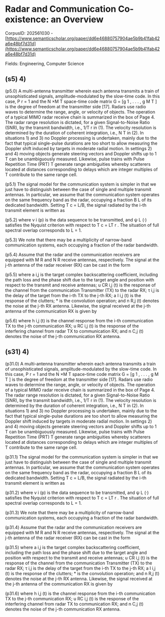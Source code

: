 # Radar and Communication Co-existence: an Overview

CorpusID: 202561030 - [https://www.semanticscholar.org/paper/dd6e46880757904ae5b9b41fab42a6e48bf7d31d](https://www.semanticscholar.org/paper/dd6e46880757904ae5b9b41fab42a6e48bf7d31d)

Fields: Engineering, Computer Science

## (s5) 4)
(p5.0) A multi-antenna transmitter wherein each antenna transmits a train of unsophisticated signals, amplitude-modulated by the slow-time code. In this case, P r = 1 and the N ×M T space-time code matrix G = [g 1 , . . . , g M T ] is the degree of freedom at the transmitter side [17]. Radars use radio waves to determine the range, angle, or velocity of objects. The operation of a typical MIMO radar receive chain is summarized in the box of Page 4. The radar range resolution is dictated, for a given Signal-to-Noise Ratio (SNR), by the transmit bandwidth, i.e., 1/T r in (1). The velocity resolution is determined by the duration of coherent integration, i.e., N T in (2). In situations 1) and 3) no Doppler processing is undertaken, mainly due to the fact that typical single-pulse durations are too short to allow measuring the Doppler shift induced by targets in moderate radial motion. In settings 2) and 4) moving objects generate steering vectors and Doppler shifts up to 1 T can be unambiguously measured. Likewise, pulse trains with Pulse Repetition Time (PRT) T generate range ambiguities whereby scatterers located at distances corresponding to delays which are integer multiples of T contribute to the same range cell.

(p5.1) The signal model for the communication system is simpler in that we just have to distinguish between the case of single and multiple transmit antennas. In particular, we assume that the communication system operates on the same frequency band as the radar, occupying a fraction B L of its dedicated bandwidth. Setting T c = L/B, the signal radiated by the i-th transmit element is written as

(p5.2) where v i (p) is the data sequence to be transmitted, and ψ L (·) satisfies the Nyquist criterion with respect to T c = LT r . The situation of full spectral overlap corresponds to L = 1.

(p5.3) We note that there may be a multiplicity of narrow-band communication systems, each occupying a fraction of the radar bandwidth.

(p5.4) Assume that the radar and the communication receivers are equipped with M R and N R receive antennas, respectively. The signal at the j-th antenna of the radar receiver (RX) can be cast in the form

(p5.5) where a i,j is the target complex backscattering coefficient, including the path loss and the phase shift due to the target angle and position with respect to the transmit and receive antennas; u CR i,j (t) is the response of the channel from the communication Transmitter (TX) to the radar RX; τ i,j is the delay of the target from the i-th TX to the j-th RX; a I i,j (t) is the response of the clutters; * is the convolution operation; and n R,j (t) denotes the noise at the j-th RX antenna. Likewise, the signal received at the j-th antenna of the communication RX is given by

(p5.6) where h i,j (t) is the channel response from the i-th communication TX to the j-th communication RX; u RC i,j (t) is the response of the interfering channel from radar TX to communication RX; and n C,j (t) denotes the noise of the j-th communication RX antenna.
## (s31) 4)
(p31.0) A multi-antenna transmitter wherein each antenna transmits a train of unsophisticated signals, amplitude-modulated by the slow-time code. In this case, P r = 1 and the N ×M T space-time code matrix G = [g 1 , . . . , g M T ] is the degree of freedom at the transmitter side [17]. Radars use radio waves to determine the range, angle, or velocity of objects. The operation of a typical MIMO radar receive chain is summarized in the box of Page 4. The radar range resolution is dictated, for a given Signal-to-Noise Ratio (SNR), by the transmit bandwidth, i.e., 1/T r in (1). The velocity resolution is determined by the duration of coherent integration, i.e., N T in (2). In situations 1) and 3) no Doppler processing is undertaken, mainly due to the fact that typical single-pulse durations are too short to allow measuring the Doppler shift induced by targets in moderate radial motion. In settings 2) and 4) moving objects generate steering vectors and Doppler shifts up to 1 T can be unambiguously measured. Likewise, pulse trains with Pulse Repetition Time (PRT) T generate range ambiguities whereby scatterers located at distances corresponding to delays which are integer multiples of T contribute to the same range cell.

(p31.1) The signal model for the communication system is simpler in that we just have to distinguish between the case of single and multiple transmit antennas. In particular, we assume that the communication system operates on the same frequency band as the radar, occupying a fraction B L of its dedicated bandwidth. Setting T c = L/B, the signal radiated by the i-th transmit element is written as

(p31.2) where v i (p) is the data sequence to be transmitted, and ψ L (·) satisfies the Nyquist criterion with respect to T c = LT r . The situation of full spectral overlap corresponds to L = 1.

(p31.3) We note that there may be a multiplicity of narrow-band communication systems, each occupying a fraction of the radar bandwidth.

(p31.4) Assume that the radar and the communication receivers are equipped with M R and N R receive antennas, respectively. The signal at the j-th antenna of the radar receiver (RX) can be cast in the form

(p31.5) where a i,j is the target complex backscattering coefficient, including the path loss and the phase shift due to the target angle and position with respect to the transmit and receive antennas; u CR i,j (t) is the response of the channel from the communication Transmitter (TX) to the radar RX; τ i,j is the delay of the target from the i-th TX to the j-th RX; a I i,j (t) is the response of the clutters; * is the convolution operation; and n R,j (t) denotes the noise at the j-th RX antenna. Likewise, the signal received at the j-th antenna of the communication RX is given by

(p31.6) where h i,j (t) is the channel response from the i-th communication TX to the j-th communication RX; u RC i,j (t) is the response of the interfering channel from radar TX to communication RX; and n C,j (t) denotes the noise of the j-th communication RX antenna.
